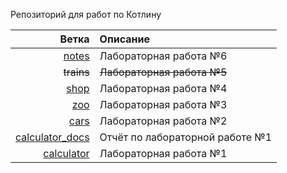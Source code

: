 Репозиторий для работ по Котлину

|                                                                          Ветка | Описание                        |
| ------------------------------------------------------------------------------:|:------------------------------- |
|                     [notes](https://github.com/hantagu/kt-learning/tree/notes) | Лабораторная работа №6          |
|                                                                     ~~trains~~ | ~~Лабораторная работа №5~~ |
|                       [shop](https://github.com/hantagu/kt-learning/tree/shop) | Лабораторная работа №4          |
|                         [zoo](https://github.com/hantagu/kt-learning/tree/zoo) | Лабораторная работа №3          |
|                       [cars](https://github.com/hantagu/kt-learning/tree/cars) | Лабораторная работа №2          |
| [calculator_docs](https://github.com/hantagu/kt-learning/tree/calculator_docs) | Отчёт по лабораторной работе №1 |
|           [calculator](https://github.com/hantagu/kt-learning/tree/calculator) | Лабораторная работа №1          |
